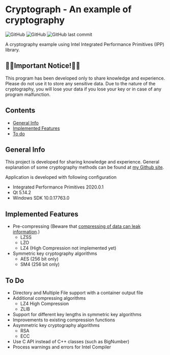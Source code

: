 # Cryptograph - An example of cryptography
 
 <!--- [![Hits](https://hits.seeyoufarm.com/api/count/incr/badge.svg?url=https%3A%2F%2Fgithub.com%2Fegecetin%2Fcryptograph)](https://hits.seeyoufarm.com) -->
 ![GitHub](https://img.shields.io/badge/Language-C++-informational?style=plastic)
 ![GitHub](https://img.shields.io/github/license/egecetin/cryptograph?style=plastic)
 ![GitHub last commit](https://img.shields.io/github/last-commit/egecetin/cryptograph?style=plastic)
 
 A cryptography example using Intel Integrated Performance Primitives (IPP) library.

## &#x1F53B;&#x1F53B;Important Notice!&#x1F53B;&#x1F53B;

This program has been developed only to share knowledge and experience. Please do not use it to store any sensitive data. Due to the nature of the cryptography, you will lose your data if you lose your key or in case of any program malfunction.
 
## Contents

* [General Info](#general-info)
* [Implemented Features](#implemented-features)
* [To do](#to-do)

## General Info

This project is developed for sharing knowledge and experience. General explanation of some cryptography methods can be found at [my Github site](https://egecetin.github.io/Projects/crypto.html).

Application is developed with following configuration

* Integrated Performance Primitives 2020.0.1
* Qt 5.14.2
* Windows SDK 10.0.17763.0

## Implemented Features

* Pre-compressing (Beware that [compressing of data can leak information](https://crypto.stackexchange.com/questions/29972/is-there-an-existing-cryptography-algorithm-method-that-both-encrypts-and-comp/29974#29974).)
  - LZSS
  - LZO
  - LZ4 (High Compression not implemented yet)
* Symmetric key cryptography algorithms
  - AES (256 bit only)
  - SM4 (256 bit only)
  
## To Do

* Directory and Multiple File support with a container output file
* Additional compressing algorithms
  - LZ4 High Compression
  - ZLIB
* Support for different key lengths in symmetric key algorithms
* Improvements to existing compression functions
* Asymmetric key cryptography algorithms
  - RSA
  - ECC
* Use C API instead of C++ classes (such as BigNumber)
* Process warnings and errors for Intel Compiler

